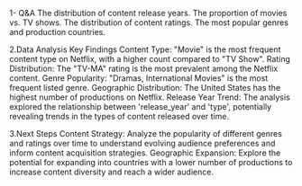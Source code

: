 1- Q&A
The distribution of content release years.
The proportion of movies vs. TV shows.
The distribution of content ratings.
The most popular genres and production countries.

2.Data Analysis Key Findings
Content Type: "Movie" is the most frequent content type on Netflix, with a higher count compared to "TV Show".
Rating Distribution: The "TV-MA" rating is the most prevalent among the Netflix content.
Genre Popularity: "Dramas, International Movies" is the most frequent listed genre.
Geographic Distribution: The United States has the highest number of productions on Netflix.
Release Year Trend: The analysis explored the relationship between 'release_year' and 'type', potentially revealing trends in the types of content released over time.

3.Next Steps
Content Strategy: Analyze the popularity of different genres and ratings over time to understand evolving audience preferences and inform content acquisition strategies.
Geographic Expansion: Explore the potential for expanding into countries with a lower number of productions to increase content diversity and reach a wider audience.
